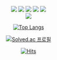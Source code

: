 <div align="center">
  <img src="https://img.shields.io/badge/HTML5-E34F26?style=flat-square&logo=HTML5&logoColor=white">
  <img src="https://img.shields.io/badge/CSS3-1572B6?style=flat-square&logo=CSS3&logoColor=white">
  <img src="https://img.shields.io/badge/JavaScript-F7DF1E?style=flat-square&logo=JavaScript&logoColor=white">
  <img src="https://img.shields.io/badge/React-61DAFB?style=flat-square&logo=React&logoColor=white">
  <img src="https://img.shields.io/badge/styled components-DB7093?style=flat-square&logo=styled-components&logoColor=white"/>
  <br>
  <a href="https://mexocoxon.tistory.com/" target="_blank"><img src="https://img.shields.io/badge/Blog-000000?style=flat-square&logo=Tistory&logoColor=white"/></a>
  
  [![Top Langs](https://github-readme-stats.vercel.app/api/top-langs/?username=hj9118&layout=compact)](https://github.com/hj9118/github-readme-stats)
  
  [![Solved.ac 프로필](http://mazassumnida.wtf/api/v2/generate_badge?boj=mexocoxon)](https://solved.ac/mexocoxon)
  
  [![Hits](https://hits.seeyoufarm.com/api/count/incr/badge.svg?url=https%3A%2F%2Fgithub.com%2Fhj9118%2Fhit-counter&count_bg=%2379C83D&title_bg=%23555555&icon=&icon_color=%23E7E7E7&title=hits&edge_flat=false)](https://hits.seeyoufarm.com)
</div>
